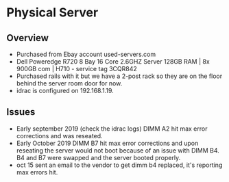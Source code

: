 # Physical Server

## Overview 

- Purchased from Ebay account used-servers.com
- Dell Poweredge R720 8 Bay 16 Core 2.6GHZ Server 128GB RAM | 8x 900GB com | H710 - service tag 3CQR842
- Purchased rails with it but we have a 2-post rack so they are on the floor behind the server room door for now.
- idrac is configured on 192.168.1.19.


## Issues

- Early september 2019 (check the idrac logs) DIMM A2 hit max error corrections and was reseated.
- Early October 2019 DIMM B7 hit max error corrections and upon reseating the server would not boot because of an issue with DIMM B4. B4 and B7 were swapped and the server booted properly.
- oct 15 sent an email to the vendor to get dimm b4 replaced, it's reporting max errors hit.
